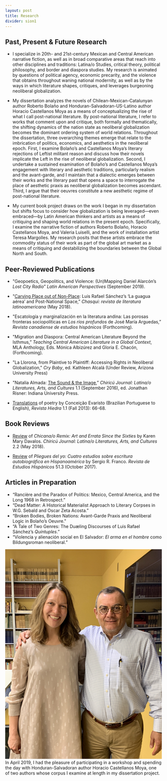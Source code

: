 ```yaml
---
layout: post
title: Research
divider: sion1
---
```


## Past, Present & Future Research

* I specialize in 20th- and 21st-century Mexican and Central American narrative fiction, as well as in broad comparative areas 
that reach into other disciplines and traditions: Latina/o Studies, critical theory, political philosophy, and border and 
diaspora studies. My research is animated by questions of political agency, economic precarity, and the violence that obtains 
throughout waning national modernity, as well as by the ways in which literature shapes, critiques, and leverages burgeoning 
neoliberal globalization.

* My dissertation analyzes the novels of Chilean-Mexican-Catalunyan author Roberto Bolaño and Honduran-Salvadoran-US-Latino 
author Horacio Castellanos Moya as a means of conceptualizing the rise of what I call post-national literature. By post-national 
literature, I refer to works that comment upon and critique, both formally and thematically, the shifting dynamics of the 
nation state as neoliberal globalization becomes the dominant ordering system of world relations. Throughout the dissertation, 
three overarching themes emerge that relate to the imbrication of politics, economics, and aesthetics in the neoliberal epoch. 
First, I examine Bolaño’s and Castellanos Moya’s literary rejections of Leftist militant reason and discuss how their novels 
implicate the Left in the rise of neoliberal globalization. Second, I undertake a sustained examination of Bolaño’s and Castellanos 
Moya’s engagement with literary and aesthetic traditions, particularly realism and the avant-garde, and I maintain that a dialectic 
emerges between their works and the literary past that opens a space to interrogate the place of aesthetic praxis as neoliberal 
globalization becomes ascendant. Third, I argue that their oeuvres constitute a new aesthetic regime of post-national literature.

* My current book project draws on the work I began in my dissertation but shifts focus to consider how globalization is being 
leveraged—even embraced—by Latin American thinkers and artists as a means of critiquing and shaping world relations in the present epoch. 
Specifically, I examine the narrative fiction of authors Roberto Bolaño, Horacio Castellanos Moya, and Valeria Luiselli, and the work of 
installation artist Teresa Margolles. My research posits that these artists embrace the commodity status of their work as part of the global 
art market as a means of critiquing and destabilizing the boundaries between the Global North and South. 


## Peer-Reviewed Publications

* "Geopoetics, Geopolitics, and Violence: (Un)Mapping Daniel Alarcón’s _Lost City Radio_” _Latin American Perspectives_ (September 2019).

* "[Carving Place out of Non-Place](https://www.academia.edu/39790659/Carving_Place_out_of_Non-Place_Luis_Rafael_Sánchez_s_La_guagua_aérea_and_Postnational_Space): Luis Rafael Sánchez’s ‘La guagua aérea’ and Post-National Space,” _Chasqui: revista de literatura latinoamericana_ (May 2018).

* "Escatología y marginalización en la literatura andina: Las porosas fronteras sociopolíticas en _Los ríos profundos_ de José María Arguedas,” _Revista canadiense de estudios hispánicos_ (Forthcoming).

* "Migration and Diaspora: Central American Literature Beyond the Isthmus,” _Teaching Central American Literature in a Global Context_, MLA Anthology, Eds. Mónica Albizúrez and Gloria E. Chacón, (Forthcoming).

* "La Llorona, from Plaintive to Plaintiff: Accessing Rights in Neoliberal Globalization," _Cry Baby_, ed. Kathleen Alcalá (Under Review, Arizona University Press)

* "Natalia Almada: [The Sound & the Image](https://muse.jhu.edu/article/633332),” _Chiricú Journal: Latina/o Literatures, Arts, and Cultures_ 1.1 (September 2016), ed. Jonathan Risner: Indiana University Press.

* [Translations](https://www.hiedramagazine.com/conceicao-evaristo) of poetry by Conceição Evaristo (Brazilian Portuguese to English), _Revista Hiedra_ 1.1 (Fall 2013): 66-68.


## Book Reviews
* [Review](https://muse.jhu.edu/article/697754) of _Chicana/o Remix: Art and Errata Since the Sixties_ by Karen Mary Davalos. _Chiricú Journal: Latina/o Literatures, Arts, and Cultures_ 2.2 (May 2018).

* [Review](https://muse.jhu.edu/article/679167) of _Pliegues del yo: Cuatro estudios sobre escritura autobiográfica en Hispanoamérica_ by Sergio R. Franco. _Revista de Estudios Hispánicos_ 51.3 (October 2017).


## Articles in Preparation
* “Rancière and the Paradox of Politics: Mexico, Central America, and the Long 1968 in Retrospect.”
* “Dead Matter: A Historical Materialist Approach to Literary Corpses in W.G. Sebald and Oscar Zeta Acosta.”
* “Broken Bodies, Broken Nations: Avant-Garde Praxis and Neoliberal Logic in Bolaño’s Oeuvre."
* “A Tale of Two Genres: The Duæling Discourses of Luis Rafael Sánchez’s _Quíntuples_.”
* “Violencia y alienación social en El Salvador: _El arma en el hombre_ como Bildungsroman neoliberal.”

![](assets/images/HCMApril2019.jpg)
In April 2019, I had the pleasure of participating in a workshop and spending the day with Honduran-Salvadoran author Horacio Castellanos Moya, one of two authors whose corpus I examine at length in my dissertation project.